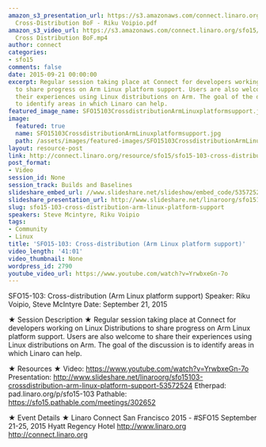 ```yaml
---
amazon_s3_presentation_url: https://s3.amazonaws.com/connect.linaro.org/sfo15/Presentations/09-21-Monday/SFO15-103-
  Cross-Distribution BoF - Riku Voipio.pdf
amazon_s3_video_url: https://s3.amazonaws.com/connect.linaro.org/sfo15/Videos/09-21-Monday/SFO15-103
  Cross Distribution BoF.mp4
author: connect
categories:
- sfo15
comments: false
date: 2015-09-21 00:00:00
excerpt: Regular session taking place at Connect for developers working on Linux Distributions
  to share progress on Arm Linux platform support. Users are also welcome to share
  their experiences using Linux distributions on Arm. The goal of the discussion is
  to identify areas in which Linaro can help.
featured_image_name: SFO15103CrossdistributionArmLinuxplatformsupport.jpg
image:
  featured: true
  name: SFO15103CrossdistributionArmLinuxplatformsupport.jpg
  path: /assets/images/featured-images/SFO15103CrossdistributionArmLinuxplatformsupport.jpg
layout: resource-post
link: http://connect.linaro.org/resource/sfo15/sfo15-103-cross-distribution-arm-linux-platform-support/
post_format:
- Video
session_id: None
session_track: Builds and Baselines
slideshare_embed_url: //www.slideshare.net/slideshow/embed_code/53572524
slideshare_presentation_url: http://www.slideshare.net/linaroorg/sfo15103-crossdistribution-arm-linux-platform-support-53572524
slug: sfo15-103-cross-distribution-arm-linux-platform-support
speakers: Steve Mcintyre, Riku Voipio
tags:
- Community
- Linux
title: 'SFO15-103: Cross-distribution (Arm Linux platform support)'
video_length: '41:01'
video_thumbnail: None
wordpress_id: 2790
youtube_video_url: https://www.youtube.com/watch?v=YrwbxeGn-7o
---
```


SFO15-103: Cross-distribution (Arm Linux platform support)
Speaker: Riku Voipio, Steve McIntyre
Date: September 21, 2015

★ Session Description ★
Regular session taking place at Connect for developers working on Linux Distributions to share progress on Arm Linux platform support. Users are also welcome to share their experiences using Linux distributions on Arm. The goal of the discussion is to identify areas in which Linaro can help.

★ Resources ★ 
Video: https://www.youtube.com/watch?v=YrwbxeGn-7o
Presentation: http://www.slideshare.net/linaroorg/sfo15103-crossdistribution-arm-linux-platform-support-53572524
Etherpad: pad.linaro.org/p/sfo15-103
Pathable: https://sfo15.pathable.com/meetings/302652              


★ Event Details ★ 
Linaro Connect San Francisco 2015 - #SFO15 
September 21-25, 2015 
Hyatt Regency Hotel 
http://www.linaro.org
http://connect.linaro.org